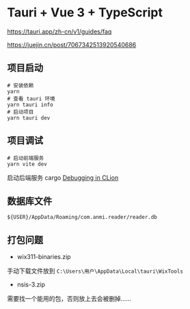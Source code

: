 # Tauri + Vue 3 + TypeScript

https://tauri.app/zh-cn/v1/guides/faq

https://juejin.cn/post/7067342513920540686

## 项目启动

```shell
# 安装依赖
yarn
# 查看 tauri 环境
yarn tauri info 
# 启动项目
yarn tauri dev
```

## 项目调试

```shell
# 启动前端服务
yarn vite dev
```

启动后端服务
cargo
[Debugging in CLion](https://tauri.app/zh-cn/v1/guides/debugging/clion)

## 数据库文件

```shell
${USER}/AppData/Roaming/com.anmi.reader/reader.db
```

## 打包问题

+ wix311-binaries.zip

手动下载文件放到 ``C:\Users\用户\AppData\Local\tauri\WixTools``

+ nsis-3.zip

需要找一个能用的包，否则放上去会被删掉……
